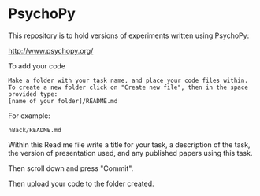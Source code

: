 # PsychoPy

This repository is to hold versions of experiments written using PsychoPy: 

http://www.psychopy.org/

To add your code
	
	Make a folder with your task name, and place your code files within.
	To create a new folder click on "Create new file", then in the space provided type:
	[name of your folder]/README.md

For example:

	nBack/README.md

Within this Read me file write a title for your task, a description of the task, the version of presentation used, and any published papers using this task.

Then scroll down and press "Commit".

Then upload your code to the folder created.
